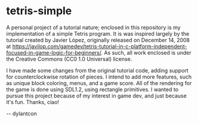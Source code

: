 # tetris-simple

A personal project of a tutorial nature; enclosed in this repository is my implementation of a simple Tetris program. It is was inspired largely by the tutorial created by Javier López, originally released on December 14, 2008 at https://javilop.com/gamedev/tetris-tutorial-in-c-platform-independent-focused-in-game-logic-for-beginners/. As such, all work enclosed is under the Creative Commons (CC0 1.0 Universal) license.

I have made some changes from the original tutorial code, adding support for counterclockwise rotation of pieces. I intend to add more features, such as unique block coloring, menus, and a game score. 
All of the rendering for the game is done using SDL1.2, using rectangle primitives. I wanted to pursue this project because of my interest in game dev, and just because it's fun. Thanks, ciao!

-- dylantcon
